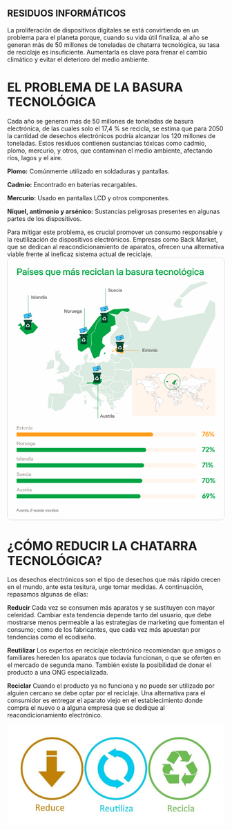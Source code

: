## RESIDUOS INFORMÁTICOS


La proliferación de dispositivos digitales se está convirtiendo en un problema para el planeta porque, cuando su vida útil finaliza, al año se generan más de 50 millones de toneladas de chatarra tecnológica, su tasa de reciclaje es insuficiente.
Aumentarla es clave para frenar el cambio climático y evitar el deterioro del medio ambiente.

# EL PROBLEMA DE LA BASURA TECNOLÓGICA

Cada año se generan más de 50 millones de toneladas de basura electrónica, de las cuales solo el 17,4 % se recicla, se estima que para 2050 la cantidad de desechos electrónicos podría alcanzar los 120 millones de toneladas. Estos residuos contienen sustancias tóxicas como cadmio, plomo, mercurio, y otros, que contaminan el medio ambiente, afectando ríos, lagos y el aire.



**Plomo:** Comúnmente utilizado en soldaduras y pantallas.


**Cadmio:** Encontrado en baterías recargables.


**Mercurio:** Usado en pantallas LCD y otros componentes.


**Níquel, antimonio y arsénico:** Sustancias peligrosas presentes en algunas partes de los dispositivos.



Para mitigar este problema, es crucial promover un consumo responsable y la reutilización de dispositivos electrónicos. Empresas como Back Market, que se dedican al reacondicionamiento de aparatos, ofrecen una alternativa viable frente al ineficaz sistema actual de reciclaje.
![Reciclar](img/reciclar.jpg)



# ¿CÓMO REDUCIR LA CHATARRA TECNOLÓGICA?

Los desechos electrónicos son el tipo de desechos que más rápido crecen en el mundo, ante esta tesitura, urge tomar medidas. A continuación, repasamos algunas de ellas:

 **Reducir**
 Cada vez se consumen más aparatos y se sustituyen con mayor celeridad. Cambiar esta tendencia depende tanto del usuario, que debe mostrarse menos permeable a las estrategias de marketing que fomentan el consumo; como de los fabricantes, que cada vez
 más apuestan por tendencias como el ecodiseño.

**Reutilizar**
Los expertos en reciclaje electrónico recomiendan que amigos o familiares hereden los aparatos que todavía funcionan, o que se oferten en el mercado de segunda mano. También existe la posibilidad de donar el producto a una ONG especializada.

 **Reciclar**
 Cuando el producto ya no funciona y no puede ser utilizado por alguien cercano se debe optar por el reciclaje. Una alternativa para el consumidor es entregar el aparato viejo en el establecimiento donde compra el nuevo o a alguna empresa que se
 dedique al reacondicionamiento electrónico.

 ![RRR](img/RRR.jpg)
